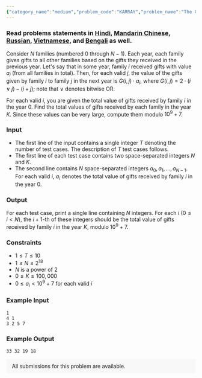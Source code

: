 ```yaml
---
{"category_name":"medium","problem_code":"KARRAY","problem_name":"The Gifting Problem","problemComponents":{"constraints":"","constraintsState":false,"subtasks":"","subtasksState":false,"inputFormat":"","inputFormatState":false,"outputFormat":"","outputFormatState":false,"sampleTestCases":{"0":{"id":1,"input":"1\r\n4 1\r\n3 2 5 7","output":"33 32 19 18","explanation":"","isDeleted":false}}},"video_editorial_url":"","languages_supported":{"0":"CPP14","1":"C","2":"JAVA","3":"PYTH 3.6","4":"CPP17","5":"PYTH","6":"PYP3","7":"CS2","8":"ADA","9":"PYPY","10":"TEXT","11":"PAS fpc","12":"NODEJS","13":"RUBY","14":"PHP","15":"GO","16":"HASK","17":"TCL","18":"PERL","19":"SCALA","20":"LUA","21":"kotlin","22":"BASH","23":"JS","24":"LISP sbcl","25":"rust","26":"PAS gpc","27":"BF","28":"CLOJ","29":"R","30":"D","31":"CAML","32":"FORT","33":"ASM","34":"swift","35":"FS","36":"WSPC","37":"LISP clisp","38":"SQL","39":"SCM guile","40":"PERL6","41":"ERL","42":"CLPS","43":"ICK","44":"NICE","45":"PRLG","46":"ICON","47":"COB","48":"SCM chicken","49":"PIKE","50":"SCM qobi","51":"ST","52":"NEM"},"max_timelimit":1.5,"source_sizelimit":50000,"problem_author":"smartnj","problem_tester":null,"date_added":"4-04-2020","tags":{"0":"cook117","1":"fast","2":"medium","3":"rajarshi_basu","4":"smartnj","5":"xor"},"problem_difficulty_level":"Medium-Hard","best_tag":"Fast Walsh Hadamard Transform","editorial_url":"https://discuss.codechef.com/problems/KARRAY","time":{"view_start_date":1587407402,"submit_start_date":1587407402,"visible_start_date":1587407402,"end_date":1735669800},"is_direct_submittable":false,"problemDiscussURL":"https://discuss.codechef.com/search?q=KARRAY","is_proctored":false,"visitedContests":{},"layout":"problem"}
---
```

### Read problems statements in [Hindi](https://www.codechef.com/download/translated/COOK117/hindi/KARRAY.pdf), [Mandarin Chinese](https://www.codechef.com/download/translated/COOK117/mandarin/KARRAY.pdf), [Russian](https://www.codechef.com/download/translated/COOK117/russian/KARRAY.pdf), [Vietnamese](https://www.codechef.com/download/translated/COOK117/vietnamese/KARRAY.pdf), and [Bengali](https://www.codechef.com/download/translated/COOK117/bengali/KARRAY.pdf) as well.

Consider $N$ families (numbered $0$ through $N-1$). Each year, each family gives gifts to all other families based on the gifts they received in the previous year. Let's say that in some year, family $i$ received gifts with value $a_i$ (from all families in total). Then, for each valid $j$, the value of the gifts given by family $i$ to family $j$ in the next year is $G(i, j) \cdot a_i$, where $G(i, j) = 2 \cdot (i \vee j) - (i+j)$; note that $\vee$ denotes bitwise OR.

For each valid $i$, you are given the total value of gifts received by family $i$ in the year $0$. Find the total values of gifts received by each family in the year $K$. Since these values can be very large, compute them modulo $10^9+7$.

### Input
- The first line of the input contains a single integer $T$ denoting the number of test cases. The description of $T$ test cases follows.
- The first line of each test case contains two space-separated integers $N$ and $K$.
- The second line contains $N$ space-separated integers $a_0, a_1, \ldots, a_{N-1}$. For each valid $i$, $a_i$ denotes the total value of gifts received by family $i$ in the year $0$.

### Output
For each test case, print a single line containing $N$ integers. For each $i$ ($0 \le i \lt N$), the $i+1$-th of these integers should be the total value of gifts received by family $i$ in the year $K$, modulo $10^9 + 7$.

### Constraints
- $1 \le T \le 10$
- $1 \le N \le 2^{18}$
- $N$ is a power of $2$
- $0 \le K \le 100,000$
- $0 \le a_i \lt 10^9+7$ for each valid $i$

### Example Input
```
1
4 1
3 2 5 7
```

### Example Output
```
33 32 19 18
```

<aside style='background: #f8f8f8;padding: 10px 15px;'><div>All submissions for this problem are available.</div></aside>